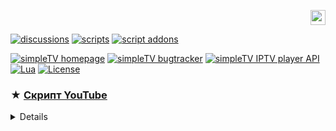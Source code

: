 <p align="right">
 <a title="english" href="./README-EN.md"><img src="https://github.githubassets.com/images/icons/emoji/unicode/1f1ec-1f1e7.png" height="24" alt="english" /> </a>
</p>

[![discussions][badge-discussions]][discussions]
[![scripts][badge-scripts]][scripts]
[![script addons][badge-addons]][addons]

[![simpleTV homepage][badge-simpletvhomepage]][simpleTV homepage]
[![simpleTV bugtracker][badge-simpletvbugtracker]][simpleTV bugtracker]
[![simpleTV IPTV player API][badge-simpletvapi]][simpleTV API]
[![Lua][badge-lua]][Lua]
[![License][badge-license]][License]

### ★ <span id="a1">[Скрипт YouTube](#1 "")</span>

<details>

📌 **Установка**
- поместить **`YT.lua`** в папку _`..\luaScr\user\video`_

📌  **~~Авторизация~~** 
- ~~файл формата **"Netscape HTTP Cookie File"** - _*cookies.txt_ поместить в папку _`..\work`_, получить файл можно в расширении браузера Chrome~~ - [Get cookies.txt LOCALLY](https://chrome.google.com/webstore/detail/get-cookiestxt-locally/cclelndahbckbenkjhflpdbgdldlbecc)
~~или Firefox~~ - [cookies.txt](https://addons.mozilla.org/ru/firefox/addon/cookies-txt/ "расширение cookies.txt") 

📌 **Поиск из окна "Открыть URL" _Ctrl+N_**

префикс | название
------------ | -------------
\- | видео
-- | плейлист
--- | канал
-+ | трансляция

📌 **Показвть плейлист / выбор качества: _Ctrl+M_, или пункт в меню**
<!---
---

--->
</details>
 
 
[addons]: ../../../simpleTV-Addons "Дополнения"
[scripts]: ../../../simpleTV-Scripts "Скрипты"
[simpleTV API]: http://iptv.gen12.net/dokuwiki/doku.php?id=mantis:simpletv:api "simpleTV API"
[Lua]: https://www.lua.org/manual/5.3 "Lua 5.3"
[License]: ../../blob/master/LICENSE "Apache License 2.0"
[simpleTV homepage]: http://iptv.gen12.net "simpleTV домашняя страница"
[simpleTV bugtracker]: http://iptv.gen12.net/bugtracker "simpleTV багтрекер"
[discussions]: https://github.com/Nexterr-origin/Nexterr-origin/discussions "discussions"

[badge-discussions]: https://img.shields.io/badge/💬-Discussions-%232b2b2b?style=flat-squar&labelColor=%232c68a8 "Discussions"
[badge-addons]: https://img.shields.io/badge/%D0%94%D0%BE%D0%BF%D0%BE%D0%BB%D0%BD%D0%B5%D0%BD%D0%B8%D1%8F-%232b2b2b?style=flat-squar&labelColor=%232c68a8 "Дополнения"
[badge-simpletvapi]: https://img.shields.io/badge/simpleTV-API-%232b2b2b?style=flat-squar&labelColor=%23303f50 "simpleTV API"
[badge-lua]: https://img.shields.io/badge/Lua-5.3-%232b2b2b?style=flat-square&labelColor=%23303f50 "Lua 5.3"
[badge-license]: https://img.shields.io/badge/License-Apache%202.0-%232b2b2b?style=flat-square&labelColor=%23303f50 "Apache License 2.0"
[badge-scripts]: https://img.shields.io/badge/%D0%A1%D0%BA%D1%80%D0%B8%D0%BF%D1%82%D1%8B-%232b2b2b?style=flat-squar&labelColor=%232c68a8 "Скрипты"
[badge-simpletvhomepage]: https://img.shields.io/badge/simpleTV-сайт-%232b2b2b?style=flat-square&labelColor=%23303f50 "simpleTV домашняя страница"
[badge-simpletvbugtracker]: https://img.shields.io/badge/simpleTV-багтрекер-%232b2b2b?style=flat-square&labelColor=%23303f50 "simpleTV багтрекер"
